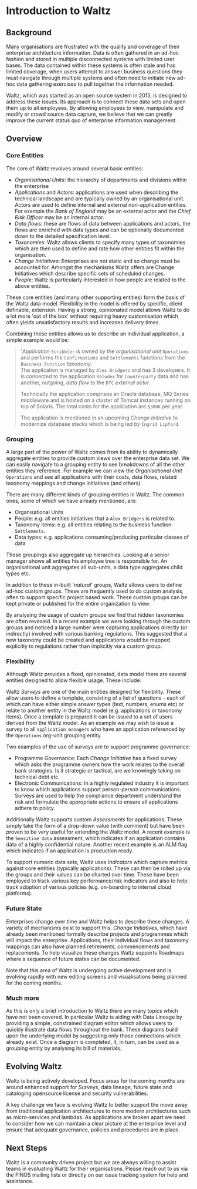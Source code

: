 # Introduction to Waltz


## Background

Many organisations are frustrated with the quality and coverage of their enterprise 
architecture information. Data is often gathered in an ad-hoc fashion and stored in multiple 
disconnected systems with limited user bases.  The data contained within these systems is often 
stale and has limited coverage, when users attempt to answer business questions they must 
navigate through multiple systems and often need to initiate new ad-hoc data gathering exercises 
to pull together the information needed.

Waltz, which was started as an open source system in 2015, is designed to address these issues.  Its 
approach is to connect these data sets and open them up to all employees.  By allowing employees to 
view, manipulate and modify or crowd source data capture, we believe that we can greatly improve the 
current status quo of enterprise information management.


## Overview

### Core Entities 

The core of Waltz revolves around several basic entities:

- _Organisational Units_:  the hierarchy of departments and divisions within the enterprise
- _Applications_ and _Actors_:  applications are used when describing the technical landscape and are 
    typically owned by an organisational unit.   Actors are used to define internal and external 
    non-application entities. For example the _Bank of England_ may be an external actor and the _Chief Risk
    Officer_ may be an internal actor. 
- _Data flows_:  these are flows of data between applications and actors, the flows are enriched with
    data types and can be optionally documented down to the detailed specification level.
- _Taxonomies_:  Waltz allows clients to specify many types of taxonomies which are then used to define and
    rate how other entities fit within the organisation.   
- _Change Initiatives_:  Enterprises are not static and so change must be accounted for.  Amongst the 
    mechanisms Waltz offers are Change Initiatives which describe specific sets of scheduled changes.
- _People_:  Waltz is particularly interested in how people are related to the above entities. 

These core entities (and many other supporting entities) form the basis of the Waltz data model.  Flexibility
in the model is offered by specific, client definable, extension.  Having a strong, opinionated model allows Waltz 
to do a lot more 'out of the box' without requiring heavy customisation which often yields unsatisfactory results
and increases delivery times.

Combining these entities allows us to describe an individual application, a simple example would be:
 
> '_Application_ `Scribbler` is owned by the _organisational unit_ `Operations` and performs 
> the `Confirmations` and `Settlements` functions from the `Business Function` _taxonomy_.  
> The application is managed by `Alex Bridgers` and has 3 developers.  It is connected to
> the application `Rolodex` for `Counterparty` data and has another, outgoing, _data flow_ 
> to the `DTC` _external actor_.
>  
> Technically the application comprises an Oracle database, MQ Series middleware and is 
> hosted on a cluster of Tomcat instances running on top of Solaris.  The total costs 
> for the application are `$300K` per year.
>
> The application is mentioned in an upcoming _Change Initiative_ to modernize database stacks 
> which is being led by `Ingrid Lipford`. 


### Grouping

A large part of the power of Waltz comes from its ability to dynamically aggregate entities to provide
custom views over the enterprise data set.  We can easily navigate to a grouping entity to see
breakdowns of all the other entities they reference.  For example we can view the _Organisational Unit_
`Operations` and see all applications with their costs, data flows, related taxonomy mappings and change
initiatives (and others).

There are many different kinds of grouping entities in Waltz. The common ones, some of which we have already 
mentioned, are:  

- Organisational Units
- People: e.g. all entities initiatives that a `Alex Bridgers` is related to.
- Taxonomy items: e.g. all entities relating to the business function: `Settlements`. 
- Data types: e.g. applications consuming/producing particular classes of data

These groupings also aggregate up hierarchies.  Looking at a senior manager shows all entities his employee
tree is responsible for.  An organisational unit aggregates all sub-units, a data type aggregates child types etc.

In addition to these in-built '_natural_' groups, Waltz allows users to define ad-hoc custom groups.  These
are frequently used to do custom analysis, often to support specific project based work.  These custom groups
can be kept private or published for the entire organization to view.  

By analysing the usage of custom groups we find that hidden taxonomies are often revealed.  In a recent example
we were looking through the custom groups and noticed a large number were capturing applications directly (or 
indirectly) involved with various banking regulations.  This suggested that a new taxonomy could be created and 
applications would be mapped explicitly to regulations rather than implicitly via a custom group.  


### Flexibility

Although Waltz provides a fixed, opinionated, data model there are several entities designed to allow flexible 
usage. These include:  

Waltz _Surveys_ are one of the main entities designed for flexibility. These allow users to define a template, 
consisting of a list of questions - each of which can have either simple answer types (text, numbers, enums etc) or 
relate to another entity in the Waltz model (e.g. applications or taxonomy items).  Once a template is prepared it can 
be issued to a set of users derived from the Waltz model. As an example we may wish to issue a survey to all 
`application managers` who have an application referenced by the `Operations` org-unit grouping entity.

Two examples of the use of surveys are to support programme governance:

- Programme Governance: Each _Change Initiative_ has a fixed survey which asks the programme owners how the work 
  relates to the overall bank strategies. Is it strategic or tactical, are we knowingly taking on technical debt etc.
- Electronic Communications: In a highly regulated industry it is important to know which applications support 
  person-person communications.  Surveys are used to help the compliance department understand the risk and formulate
  the appropriate actions to ensure all applications adhere to policy.  
  
Additionally Waltz supports custom _Assessments_ for applications.  These simply take the form of a drop-down 
value (with comment) but have been proven to be very useful for extending the Waltz model.  A recent example
is the `Sensitive data` assessment, which indicates if an application contains data of a highly confidential 
nature.  Another recent example is an ALM flag which indicates if an application is production ready. 

To support numeric data sets, Waltz uses _Indicators_ which capture metrics against core entities (typically 
applications). These can then be rolled up via the groups and their values can be charted over time.  These
have been employed to track various key performance/risk indicators and also to help track adoption of various
policies (e.g. on-boarding to internal cloud platforms).


### Future State

Enterprises change over time and Waltz helps to describe these changes.  A variety of mechanisms exist to support 
this.  _Change Initiatives_, which have already been mentioned formally describe projects and programmes which will
impact the enterprise.  Applications, their individual flows and taxonomy mappings can also have planned retirements,
commencements and replacements.   To help visualize these changes Waltz supports Roadmaps where a sequence of future
states can be documented.  

Note that this area of Waltz is undergoing active development and is evolving rapidly with new editing screens and 
visualisations being planned for the coming months.

### Much more

As this is only a brief introduction to Waltz there are many topics which have not been covered.  In particular 
Waltz is aiding with Data Lineage by providing a simple, constrained diagram editor which allows users to quickly
illustrate data flows throughout the bank.  These diagrams build upon the underlying model by suggesting only those
connections which already exist.  Once a diagram is completed, it, in turn, can be used as a grouping entity by 
analysing its bill of materials.


## Evolving Waltz

Waltz is being actively developed.  Focus areas for the coming months are around enhanced support for Surveys, 
data lineage, future state and cataloging opensource license and security vulnerabilities.

A key challenge we face is evolving Waltz to better support the move away from traditional application architectures
to more modern architectures such as micro-services and lambdas.  As applications are broken apart we need to 
consider how we can maintain a clear picture at the enterprise level and ensure that adequate governance, policies 
and procedures are in place.


## Next Steps

Waltz is a community driven project but we are always willing to assist teams in evaluating Waltz for their
organisations.  Please reach out to us via the FINOS mailing lists or directly on our issue tracking system for
help and assistance.

